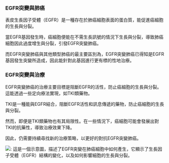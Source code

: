 ### EGFR突變與肺癌

表皮生長因子受體（EGFR）是一種存在於肺癌細胞表面的蛋白質，能促進癌細胞的生長與分裂。

當EGFR基因發生時，癌細胞便能在不需生長訊號的情況下生長與分裂，導致肺癌細胞因此過度增生與分裂，引發EGFR突變肺癌。

而EGFR突變肺癌與其他類型肺癌的最主要區別為，EGFR突變肺癌已得知是EGFR基因發生突變所造成，因此能針對此基因進行更有標的性地治療。


### EGFR突變與治療

EGFR突變肺癌的治療主要目標是阻斷EGFR的活性，防止癌細胞的生長與分裂。這能透過一些定向療法實現，如TKI類藥物。

TKI是一種能與EGFR結合，阻斷EGFR活性和訊息傳遞的藥物，防止癌細胞的生長與分裂。

然而，即便是TKI類藥物也有其局限性。在一些情況下，癌細胞可能會發展出對TKI的抗藥性，導致治療效果下降。

因此，仍需要持續尋找新的治療策略，以更好的對抗EGFR突變肺癌。

![: 這是一個示意圖，描述了EGFR突變在肺癌細胞中如何產生，它顯示了生長因子受體（EGFR）結構的變化，以及如何影響細胞的生長與分裂。](https://i.imgur.com/hQDxrIY.jpeg)